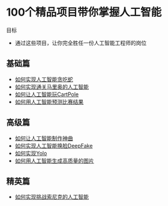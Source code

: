 # 100个精品项目带你掌握人工智能

目标
- 通过这些项目，让你完全胜任一份人工智能工程师的岗位

## 基础篇

- [如何实现人工智能贪吃蛇](AISnake/README.md)
- [如何实现通关马里奥的人工智能](Mario/README.md)
- [如何让人工智能玩CartPole](CartPole/README.md)
- [如何用人工智能预测比赛结果](WinningTeam/README.md)

## 高级篇

- [如何让人工智能制作神曲](Music/README.md)
- [如何实现人工智能换脸DeepFake](DeepFake/README.md)
- [如何实现Yolo](YOLO/README.md)
- [如何用人工智能生成高质量的图片](HighQualityImage/README.md)


## 精英篇

- [如何实现挑战索尼克的人工智能](RetroContest/README.md)
